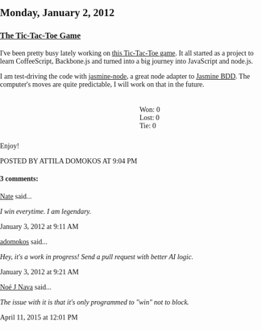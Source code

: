 
## Monday, January 2, 2012

### [The Tic-Tac-Toe Game](http://www.adomokos.com/2012/01/tic-tac-toe-game.html)

I've been pretty busy lately working on [this Tic-Tac-Toe game](https://github.com/adomokos/TicTacToe-Game). It all started as a project to learn CoffeeScript, Backbone.js and turned into a big journey into JavaScript and node.js.

I am test-driving the code with [jasmine-node](https://github.com/mhevery/jasmine-node), a great node adapter to [Jasmine BDD](http://pivotal.github.com/jasmine/).
The computer's moves are quite predictable, I will work on that in the future.

<div id="tic-tac-toe-game"><style>html, body { /*height: 100%;*/ margin: 0; padding: 0; } body { margin: 0; padding: 0; font-family: Verdana; font-size: 14px; } table { padding-left: 20px; padding-top: 20px; line-height: normal; } td { font-size: 16px; width: 30px; height: 30px; margin: 1px; background-color: Silver; text-align: center; vertical-align: middle; padding-top: 4px; } #container { /*overflow: hidden;*/ width: 250px; margin: 0 auto; } #game_board { float: left; width: 120px; } #results { float: right; width: 100px; padding-top: 20px; } #footer { clear: both; text-align: left; } #result { padding-top: 10px; margin-left: 20px; /*float: left;*/ } .result { display: none; } .won { color: #090; } .lost { color: #900; } .tie { color: #00C; } #restart_container { display: none; padding-top: 5px; padding-left: 20px; } #restart_container a:link, a:visited, a:active { text-decoration: none; font-style: italic; color: #686868; } #restart_container a:hover { text-decoration: none; color: #000; }</style> <script type="text/javascript">//<![CDATA[ // Underscore.js (function(){var l=this,z=l._,g={},f=Array.prototype,j=Object.prototype,i=f.slice,A=f.unshift,B=j.toString,n=j.hasOwnProperty,v=f.forEach,r=f.map,w=f.reduce,s=f.reduceRight,x=f.filter,t=f.every,y=f.some,p=f.indexOf,u=f.lastIndexOf,j=Array.isArray,q=Object.keys,a=function(a){return new m(a)};"undefined"!==typeof module&&module.exports?(module.exports=a,a._=a):l._=a;a.VERSION="1.1.4";var b=a.each=a.forEach=function(d,b,k){if(null!=d)if(v&&d.forEach===v)d.forEach(b,k);else if(a.isNumber(d.length))for(var c= 0,e=d.length;c<e&&!(b.call(k,d[c],c,d)===g);c++);else for(c in d)if(n.call(d,c)&&b.call(k,d[c],c,d)===g)break};a.map=function(a,o,c){var h=[];if(null==a)return h;if(r&&a.map===r)return a.map(o,c);b(a,function(a,d,b){h[h.length]=o.call(c,a,d,b)});return h};a.reduce=a.foldl=a.inject=function(d,o,c,h){var e=void 0!==c;null==d&&(d=[]);if(w&&d.reduce===w)return h&&(o=a.bind(o,h)),e?d.reduce(o,c):d.reduce(o);b(d,function(a,d,b){!e&&0===d?(c=a,e=!0):c=o.call(h,c,a,d,b)});if(!e)throw new TypeError("Reduce of empty array with no initial value"); return c};a.reduceRight=a.foldr=function(d,b,c,h){null==d&&(d=[]);if(s&&d.reduceRight===s)return h&&(b=a.bind(b,h)),void 0!==c?d.reduceRight(b,c):d.reduceRight(b);d=(a.isArray(d)?d.slice():a.toArray(d)).reverse();return a.reduce(d,b,c,h)};a.find=a.detect=function(a,b,k){var h;c(a,function(a,d,c){if(b.call(k,a,d,c))return h=a,!0});return h};a.filter=a.select=function(a,c,k){var h=[];if(null==a)return h;if(x&&a.filter===x)return a.filter(c,k);b(a,function(a,d,b){c.call(k,a,d,b)&&(h[h.length]=a)});return h}; a.reject=function(a,c,k){var h=[];if(null==a)return h;b(a,function(a,d,b){c.call(k,a,d,b)||(h[h.length]=a)});return h};a.every=a.all=function(d,c,k){var c=c||a.identity,h=!0;if(null==d)return h;if(t&&d.every===t)return d.every(c,k);b(d,function(a,d,b){if(!(h=h&&c.call(k,a,d,b)))return g});return h};var c=a.some=a.any=function(d,c,k){var c=c||a.identity,h=!1;if(null==d)return h;if(y&&d.some===y)return d.some(c,k);b(d,function(a,d,b){if(h=c.call(k,a,d,b))return g});return h};a.include=a.contains=function(a, b){var k=!1;if(null==a)return k;if(p&&a.indexOf===p)return-1!=a.indexOf(b);c(a,function(a){if(k=a===b)return!0});return k};a.invoke=function(d,b){var c=i.call(arguments,2);return a.map(d,function(a){return(b?a[b]:a).apply(a,c)})};a.pluck=function(d,b){return a.map(d,function(a){return a[b]})};a.max=function(d,c,k){if(!c&&a.isArray(d))return Math.max.apply(Math,d);var h={computed:-Infinity};b(d,function(a,d,b){d=c?c.call(k,a,d,b):a;d>=h.computed&&(h={value:a,computed:d})});return h.value};a.min=function(d, c,k){if(!c&&a.isArray(d))return Math.min.apply(Math,d);var h={computed:Infinity};b(d,function(a,d,b){d=c?c.call(k,a,d,b):a;d<h.computed&&(h={value:a,computed:d})});return h.value};a.sortBy=function(d,b,c){return a.pluck(a.map(d,function(a,d,e){return{value:a,criteria:b.call(c,a,d,e)}}).sort(function(a,d){var b=a.criteria,c=d.criteria;return b<c?-1:b>c?1:0}),"value")};a.sortedIndex=function(d,b,c){for(var c=c||a.identity,e=0,f=d.length;e<f;){var g=e+f>>1;c(d[g])<c(b)?e=g+1:f=g}return e};a.toArray= function(d){return!d?[]:d.toArray?d.toArray():a.isArray(d)?d:a.isArguments(d)?i.call(d):a.values(d)};a.size=function(d){return a.toArray(d).length};a.first=a.head=function(a,b,c){return b&&!c?i.call(a,0,b):a[0]};a.rest=a.tail=function(d,b,c){return i.call(d,a.isUndefined(b)||c?1:b)};a.last=function(a){return a[a.length-1]};a.compact=function(d){return a.filter(d,function(a){return!!a})};a.flatten=function(d){return a.reduce(d,function(d,b){if(a.isArray(b))return d.concat(a.flatten(b));d[d.length]= b;return d},[])};a.without=function(d){var b=i.call(arguments,1);return a.filter(d,function(d){return!a.include(b,d)})};a.uniq=a.unique=function(d,b){return a.reduce(d,function(d,c,e){if(0==e||(!0===b?a.last(d)!=c:!a.include(d,c)))d[d.length]=c;return d},[])};a.intersect=function(d){var b=i.call(arguments,1);return a.filter(a.uniq(d),function(d){return a.every(b,function(b){return 0<=a.indexOf(b,d)})})};a.zip=function(){for(var d=i.call(arguments),b=a.max(a.pluck(d,"length")),c=Array(b),e=0;e<b;e++)c[e]= a.pluck(d,""+e);return c};a.indexOf=function(d,b,c){if(null==d)return-1;if(c)return c=a.sortedIndex(d,b),d[c]===b?c:-1;if(p&&d.indexOf===p)return d.indexOf(b);for(var c=0,e=d.length;c<e;c++)if(d[c]===b)return c;return-1};a.lastIndexOf=function(a,b){if(null==a)return-1;if(u&&a.lastIndexOf===u)return a.lastIndexOf(b);for(var c=a.length;c--;)if(a[c]===b)return c;return-1};a.range=function(a,b,c){for(var e=i.call(arguments),f=1>=e.length,a=f?0:e[0],b=f?e[0]:e[1],c=e[2]||1,e=Math.max(Math.ceil((b-a)/c), 0),f=0,g=Array(e);f<e;)g[f++]=a,a+=c;return g};a.bind=function(a,b){var c=i.call(arguments,2);return function(){return a.apply(b||{},c.concat(i.call(arguments)))}};a.bindAll=function(d){var c=i.call(arguments,1);0==c.length&&(c=a.functions(d));b(c,function(b){d[b]=a.bind(d[b],d)});return d};a.memoize=function(b,c){var e={},c=c||a.identity;return function(){var a=c.apply(this,arguments);return a in e?e[a]:e[a]=b.apply(this,arguments)}};a.delay=function(a,b){var c=i.call(arguments,2);return setTimeout(function(){return a.apply(a, c)},b)};a.defer=function(b){return a.delay.apply(a,[b,1].concat(i.call(arguments,1)))};var e=function(a,b,c){var e;return function(){var f=this,g=arguments,m=function(){e=null;a.apply(f,g)};c&&clearTimeout(e);if(c||!e)e=setTimeout(m,b)}};a.throttle=function(a,b){return e(a,b,!1)};a.debounce=function(a,b){return e(a,b,!0)};a.wrap=function(a,b){return function(){var c=[a].concat(i.call(arguments));return b.apply(this,c)}};a.compose=function(){var a=i.call(arguments);return function(){for(var b=i.call(arguments), c=a.length-1;0<=c;c--)b=[a[c].apply(this,b)];return b[0]}};a.keys=q||function(b){if(a.isArray(b))return a.range(0,b.length);var c=[],e;for(e in b)n.call(b,e)&&(c[c.length]=e);return c};a.values=function(b){return a.map(b,a.identity)};a.functions=a.methods=function(b){return a.filter(a.keys(b),function(c){return a.isFunction(b[c])}).sort()};a.extend=function(a){b(i.call(arguments,1),function(b){for(var c in b)a[c]=b[c]});return a};a.clone=function(b){return a.isArray(b)?b.slice():a.extend({},b)};a.tap= function(a,b){b(a);return a};a.isEqual=function(b,c){if(b===c)return!0;var e=typeof b;if(e!=typeof c)return!1;if(b==c)return!0;if(!b&&c||b&&!c)return!1;if(b._chain)b=b._wrapped;if(c._chain)c=c._wrapped;if(b.isEqual)return b.isEqual(c);if(a.isDate(b)&&a.isDate(c))return b.getTime()===c.getTime();if(a.isNaN(b)&&a.isNaN(c))return!1;if(a.isRegExp(b)&&a.isRegExp(c))return b.source===c.source&&b.global===c.global&&b.ignoreCase===c.ignoreCase&&b.multiline===c.multiline;if("object"!==e)return!1;if(b.length&& b.length!==c.length)return!1;var e=a.keys(b),f=a.keys(c);if(e.length!=f.length)return!1;for(var g in b)if(!(g in c)||!a.isEqual(b[g],c[g]))return!1;return!0};a.isEmpty=function(b){if(a.isArray(b)||a.isString(b))return 0===b.length;for(var c in b)if(n.call(b,c))return!1;return!0};a.isElement=function(a){return!!(a&&1==a.nodeType)};a.isArray=j||function(a){return"[object Array]"===B.call(a)};a.isArguments=function(a){return!(!a||!n.call(a,"callee"))};a.isFunction=function(a){return!(!a||!a.constructor|| !a.call||!a.apply)};a.isString=function(a){return!!(""===a||a&&a.charCodeAt&&a.substr)};a.isNumber=function(a){return!!(0===a||a&&a.toExponential&&a.toFixed)};a.isNaN=function(a){return a!==a};a.isBoolean=function(a){return!0===a||!1===a};a.isDate=function(a){return!(!a||!a.getTimezoneOffset||!a.setUTCFullYear)};a.isRegExp=function(a){return!(!a||!a.test||!a.exec||!(a.ignoreCase||!1===a.ignoreCase))};a.isNull=function(a){return null===a};a.isUndefined=function(a){return void 0===a};a.noConflict=function(){l._= z;return this};a.identity=function(a){return a};a.times=function(a,b,c){for(var e=0;e<a;e++)b.call(c,e)};a.mixin=function(c){b(a.functions(c),function(b){D(b,a[b]=c[b])})};var E=0;a.uniqueId=function(a){var b=E++;return a?a+b:b};a.templateSettings={evaluate:/<%([\s\S]+?)%>/g,interpolate:/<%=([\s\S]+?)%>/g};a.template=function(b,c){var e=a.templateSettings,e="var __p=[],print=function(){__p.push.apply(__p,arguments);};with(obj||{}){__p.push('"+b.replace(/\\/g,"\\\\").replace(/'/g,"\\'").replace(e.interpolate, function(a,b){return"',"+b.replace(/\\'/g,"'")+",'"}).replace(e.evaluate||null,function(a,b){return"');"+b.replace(/\\'/g,"'").replace(/[\r\n\t]/g," ")+"__p.push('"}).replace(/\r/g,"\\r").replace(/\n/g,"\\n").replace(/\t/g,"\\t")+"');}return __p.join('');",e=new Function("obj",e);return c?e(c):e};var m=function(a){this._wrapped=a};a.prototype=m.prototype;var C=function(b,c){return c?a(b).chain():b},D=function(b,c){m.prototype[b]=function(){var b=i.call(arguments);A.call(b,this._wrapped);return C(c.apply(a, b),this._chain)}};a.mixin(a);b("pop,push,reverse,shift,sort,splice,unshift".split(","),function(a){var b=f[a];m.prototype[a]=function(){b.apply(this._wrapped,arguments);return C(this._wrapped,this._chain)}});b(["concat","join","slice"],function(a){var b=f[a];m.prototype[a]=function(){return C(b.apply(this._wrapped,arguments),this._chain)}});m.prototype.chain=function(){this._chain=!0;return this};m.prototype.value=function(){return this._wrapped}})();(function(){var l=this,z=l.Backbone,g;g="undefined"!==typeof exports?exports:l.Backbone={};g.VERSION="0.5.1";var f=l._;if(!f&&"undefined"!==typeof require)f=require("underscore")._;var j=l.jQuery||l.Zepto;g.noConflict=function(){l.Backbone=z;return this};g.emulateHTTP=!1;g.emulateJSON=!1;g.Events={bind:function(a,b){var c=this._callbacks||(this._callbacks={});(c[a]||(c[a]=[])).push(b);return this},unbind:function(a,b){var c;if(a){if(c=this._callbacks)if(b){c=c[a];if(!c)return this;for(var e=0,f=c.length;e< f;e++)if(b===c[e]){c[e]=null;break}}else c[a]=[]}else this._callbacks={};return this},trigger:function(a){var b,c,e,f,g=2;if(!(c=this._callbacks))return this;for(;g--;)if(b=g?a:"all",b=c[b])for(var i=0,j=b.length;i<j;i++)(e=b[i])?(f=g?Array.prototype.slice.call(arguments,1):arguments,e.apply(this,f)):(b.splice(i,1),i--,j--);return this}};g.Model=function(a,b){var c;a||(a={});if(c=this.defaults)f.isFunction(c)&&(c=c()),a=f.extend({},c,a);this.attributes={};this._escapedAttributes={};this.cid=f.uniqueId("c"); this.set(a,{silent:!0});this._changed=!1;this._previousAttributes=f.clone(this.attributes);if(b&&b.collection)this.collection=b.collection;this.initialize(a,b)};f.extend(g.Model.prototype,g.Events,{_previousAttributes:null,_changed:!1,idAttribute:"id",initialize:function(){},toJSON:function(){return f.clone(this.attributes)},get:function(a){return this.attributes[a]},escape:function(a){var b;if(b=this._escapedAttributes[a])return b;b=this.attributes[a];return this._escapedAttributes[a]=(null==b?"": ""+b).replace(/&(?!\w+;|#\d+;|#x[\da-f]+;)/gi,"&amp;").replace(/</g,"&lt;").replace(/>/g,"&gt;").replace(/"/g,"&quot;").replace(/'/g,"&#x27").replace(/\//g,"&#x2F;")},has:function(a){return null!=this.attributes[a]},set:function(a,b){b||(b={});if(!a)return this;if(a.attributes)a=a.attributes;var c=this.attributes,e=this._escapedAttributes;if(!b.silent&&this.validate&&!this._performValidation(a,b))return!1;if(this.idAttribute in a)this.id=a[this.idAttribute];var g=this._changing;this._changing=!0; for(var i in a){var j=a[i];if(!f.isEqual(c[i],j))c[i]=j,delete e[i],this._changed=!0,b.silent||this.trigger("change:"+i,this,j,b)}!g&&!b.silent&&this._changed&&this.change(b);this._changing=!1;return this},unset:function(a,b){if(!(a in this.attributes))return this;b||(b={});var c={};c[a]=void 0;if(!b.silent&&this.validate&&!this._performValidation(c,b))return!1;delete this.attributes[a];delete this._escapedAttributes[a];a==this.idAttribute&&delete this.id;this._changed=!0;b.silent||(this.trigger("change:"+ a,this,void 0,b),this.change(b));return this},clear:function(a){a||(a={});var b,c=this.attributes,e={};for(b in c)e[b]=void 0;if(!a.silent&&this.validate&&!this._performValidation(e,a))return!1;this.attributes={};this._escapedAttributes={};this._changed=!0;if(!a.silent){for(b in c)this.trigger("change:"+b,this,void 0,a);this.change(a)}return this},fetch:function(a){a||(a={});var b=this,c=a.success;a.success=function(e,f,g){if(!b.set(b.parse(e,g),a))return!1;c&&c(b,e)};a.error=q(a.error,b,a);return(this.sync|| g.sync).call(this,"read",this,a)},save:function(a,b){b||(b={});if(a&&!this.set(a,b))return!1;var c=this,e=b.success;b.success=function(a,f,g){if(!c.set(c.parse(a,g),b))return!1;e&&e(c,a,g)};b.error=q(b.error,c,b);var f=this.isNew()?"create":"update";return(this.sync||g.sync).call(this,f,this,b)},destroy:function(a){a||(a={});if(this.isNew())return this.trigger("destroy",this,this.collection,a);var b=this,c=a.success;a.success=function(e){b.trigger("destroy",b,b.collection,a);c&&c(b,e)};a.error=q(a.error, b,a);return(this.sync||g.sync).call(this,"delete",this,a)},url:function(){var a=p(this.collection)||this.urlRoot||u();return this.isNew()?a:a+("/"==a.charAt(a.length-1)?"":"/")+encodeURIComponent(this.id)},parse:function(a){return a},clone:function(){return new this.constructor(this)},isNew:function(){return null==this.id},change:function(a){this.trigger("change",this,a);this._previousAttributes=f.clone(this.attributes);this._changed=!1},hasChanged:function(a){return a?this._previousAttributes[a]!= this.attributes[a]:this._changed},changedAttributes:function(a){a||(a=this.attributes);var b=this._previousAttributes,c=!1,e;for(e in a)f.isEqual(b[e],a[e])||(c=c||{},c[e]=a[e]);return c},previous:function(a){return!a||!this._previousAttributes?null:this._previousAttributes[a]},previousAttributes:function(){return f.clone(this._previousAttributes)},_performValidation:function(a,b){var c=this.validate(a);return c?(b.error?b.error(this,c,b):this.trigger("error",this,c,b),!1):!0}});g.Collection=function(a, b){b||(b={});if(b.comparator)this.comparator=b.comparator;f.bindAll(this,"_onModelEvent","_removeReference");this._reset();a&&this.reset(a,{silent:!0});this.initialize.apply(this,arguments)};f.extend(g.Collection.prototype,g.Events,{model:g.Model,initialize:function(){},toJSON:function(){return this.map(function(a){return a.toJSON()})},add:function(a,b){if(f.isArray(a))for(var c=0,e=a.length;c<e;c++)this._add(a[c],b);else this._add(a,b);return this},remove:function(a,b){if(f.isArray(a))for(var c= 0,e=a.length;c<e;c++)this._remove(a[c],b);else this._remove(a,b);return this},get:function(a){return null==a?null:this._byId[null!=a.id?a.id:a]},getByCid:function(a){return a&&this._byCid[a.cid||a]},at:function(a){return this.models[a]},sort:function(a){a||(a={});if(!this.comparator)throw Error("Cannot sort a set without a comparator");this.models=this.sortBy(this.comparator);a.silent||this.trigger("reset",this,a);return this},pluck:function(a){return f.map(this.models,function(b){return b.get(a)})}, reset:function(a,b){a||(a=[]);b||(b={});this.each(this._removeReference);this._reset();this.add(a,{silent:!0});b.silent||this.trigger("reset",this,b);return this},fetch:function(a){a||(a={});var b=this,c=a.success;a.success=function(e,f,g){b[a.add?"add":"reset"](b.parse(e,g),a);c&&c(b,e)};a.error=q(a.error,b,a);return(this.sync||g.sync).call(this,"read",this,a)},create:function(a,b){var c=this;b||(b={});a=this._prepareModel(a,b);if(!a)return!1;var e=b.success;b.success=function(a,f,g){c.add(a,b); e&&e(a,f,g)};a.save(null,b);return a},parse:function(a){return a},chain:function(){return f(this.models).chain()},_reset:function(){this.length=0;this.models=[];this._byId={};this._byCid={}},_prepareModel:function(a,b){if(a instanceof g.Model){if(!a.collection)a.collection=this}else{var c=a,a=new this.model(c,{collection:this});a.validate&&!a._performValidation(c,b)&&(a=!1)}return a},_add:function(a,b){b||(b={});a=this._prepareModel(a,b);if(!a)return!1;var c=this.getByCid(a)||this.get(a);if(c)throw Error(["Can't add the same model to a set twice", c.id]);this._byId[a.id]=a;this._byCid[a.cid]=a;this.models.splice(null!=b.at?b.at:this.comparator?this.sortedIndex(a,this.comparator):this.length,0,a);a.bind("all",this._onModelEvent);this.length++;b.silent||a.trigger("add",a,this,b);return a},_remove:function(a,b){b||(b={});a=this.getByCid(a)||this.get(a);if(!a)return null;delete this._byId[a.id];delete this._byCid[a.cid];this.models.splice(this.indexOf(a),1);this.length--;b.silent||a.trigger("remove",a,this,b);this._removeReference(a);return a}, _removeReference:function(a){this==a.collection&&delete a.collection;a.unbind("all",this._onModelEvent)},_onModelEvent:function(a,b,c,e){("add"==a||"remove"==a)&&c!=this||("destroy"==a&&this._remove(b,e),b&&a==="change:"+b.idAttribute&&(delete this._byId[b.previous(b.idAttribute)],this._byId[b.id]=b),this.trigger.apply(this,arguments))}});f.each("forEach,each,map,reduce,reduceRight,find,detect,filter,select,reject,every,all,some,any,include,contains,invoke,max,min,sortBy,sortedIndex,toArray,size,first,rest,last,without,indexOf,lastIndexOf,isEmpty".split(","), function(a){g.Collection.prototype[a]=function(){return f[a].apply(f,[this.models].concat(f.toArray(arguments)))}});g.Router=function(a){a||(a={});if(a.routes)this.routes=a.routes;this._bindRoutes();this.initialize.apply(this,arguments)};var i=/:([\w\d]+)/g,A=/\*([\w\d]+)/g,B=/[-[\]{}()+?.,\\^$|#\s]/g;f.extend(g.Router.prototype,g.Events,{initialize:function(){},route:function(a,b,c){g.history||(g.history=new g.History);f.isRegExp(a)||(a=this._routeToRegExp(a));g.history.route(a,f.bind(function(e){e= this._extractParameters(a,e);c.apply(this,e);this.trigger.apply(this,["route:"+b].concat(e))},this))},navigate:function(a,b){g.history.navigate(a,b)},_bindRoutes:function(){if(this.routes){var a=[],b;for(b in this.routes)a.unshift([b,this.routes[b]]);b=0;for(var c=a.length;b<c;b++)this.route(a[b][0],a[b][1],this[a[b][1]])}},_routeToRegExp:function(a){a=a.replace(B,"\\><").replace(i,"([^/]*)").replace(A,"(.*?)");return RegExp("^"+a+"$")},_extractParameters:function(a,b){return a.exec(b).slice(1)}}); g.History=function(){this.handlers=[];f.bindAll(this,"checkUrl")};var n=/^#*/,v=/msie [\w.]+/,r=!1;f.extend(g.History.prototype,{interval:50,getFragment:function(a,b){if(null==a)if(this._hasPushState||b){var a=window.location.pathname,c=window.location.search;c&&(a+=c);0==a.indexOf(this.options.root)&&(a=a.substr(this.options.root.length))}else a=window.location.hash;return a.replace(n,"")},start:function(a){if(r)throw Error("Backbone.history has already been started");this.options=f.extend({},{root:"/"}, this.options,a);this._wantsPushState=!!this.options.pushState;this._hasPushState=!(!this.options.pushState||!window.history||!window.history.pushState);var a=this.getFragment(),b=document.documentMode;if(b=v.exec(navigator.userAgent.toLowerCase())&&(!b||7>=b))this.iframe=j('<iframe src="javascript:0" tabindex="-1" />').hide().appendTo("body")[0].contentWindow,this.navigate(a);this._hasPushState?j(window).bind("popstate",this.checkUrl):"onhashchange"in window&&!b?j(window).bind("hashchange",this.checkUrl): setInterval(this.checkUrl,this.interval);this.fragment=a;r=!0;a=window.location;b=a.pathname==this.options.root;if(this._wantsPushState&&!this._hasPushState&&!b)this.fragment=this.getFragment(null,!0),window.location.replace(this.options.root+"#"+this.fragment);else if(this._wantsPushState&&this._hasPushState&&b&&a.hash)this.fragment=a.hash.replace(n,""),window.history.replaceState({},document.title,a.protocol+"//"+a.host+this.options.root+this.fragment);return this.loadUrl()},route:function(a,b){this.handlers.unshift({route:a, callback:b})},checkUrl:function(){var a=this.getFragment();a==this.fragment&&this.iframe&&(a=this.getFragment(this.iframe.location.hash));if(a==this.fragment||a==decodeURIComponent(this.fragment))return!1;this.iframe&&this.navigate(a);this.loadUrl()||this.loadUrl(window.location.hash)},loadUrl:function(a){var b=this.fragment=this.getFragment(a);return f.any(this.handlers,function(a){if(a.route.test(b))return a.callback(b),!0})},navigate:function(a,b){var c=(a||"").replace(n,"");if(!(this.fragment== c||this.fragment==decodeURIComponent(c))){if(this._hasPushState){var e=window.location;0!=c.indexOf(this.options.root)&&(c=this.options.root+c);this.fragment=c;window.history.pushState({},document.title,e.protocol+"//"+e.host+c)}else if(window.location.hash=this.fragment=c,this.iframe&&c!=this.getFragment(this.iframe.location.hash))this.iframe.document.open().close(),this.iframe.location.hash=c;b&&this.loadUrl(a)}}});g.View=function(a){this.cid=f.uniqueId("view");this._configure(a||{});this._ensureElement(); this.delegateEvents();this.initialize.apply(this,arguments)};var w=/^(\S+)\s*(.*)$/,s="model,collection,el,id,attributes,className,tagName".split(",");f.extend(g.View.prototype,g.Events,{tagName:"div",$:function(a){return j(a,this.el)},initialize:function(){},render:function(){return this},remove:function(){j(this.el).remove();return this},make:function(a,b,c){a=document.createElement(a);b&&j(a).attr(b);c&&j(a).html(c);return a},delegateEvents:function(a){if(a||(a=this.events)){j(this.el).unbind(".delegateEvents"+ this.cid);for(var b in a){var c=this[a[b]];if(!c)throw Error('Event "'+a[b]+'" does not exist');var e=b.match(w),g=e[1],e=e[2],c=f.bind(c,this),g=g+(".delegateEvents"+this.cid);""===e?j(this.el).bind(g,c):j(this.el).delegate(e,g,c)}}},_configure:function(a){this.options&&(a=f.extend({},this.options,a));for(var b=0,c=s.length;b<c;b++){var e=s[b];a[e]&&(this[e]=a[e])}this.options=a},_ensureElement:function(){if(this.el){if(f.isString(this.el))this.el=j(this.el).get(0)}else{var a=this.attributes||{}; if(this.id)a.id=this.id;if(this.className)a["class"]=this.className;this.el=this.make(this.tagName,a)}}});g.Model.extend=g.Collection.extend=g.Router.extend=g.View.extend=function(a,b){var c=y(this,a,b);c.extend=this.extend;return c};var x={create:"POST",update:"PUT","delete":"DELETE",read:"GET"};g.sync=function(a,b,c){var e=x[a],c=f.extend({type:e,dataType:"json",processData:!1},c);if(!c.url)c.url=p(b)||u();if(!c.data&&b&&("create"==a||"update"==a))c.contentType="application/json",c.data=JSON.stringify(b.toJSON()); if(g.emulateJSON)c.contentType="application/x-www-form-urlencoded",c.processData=!0,c.data=c.data?{model:c.data}:{};if(g.emulateHTTP&&("PUT"===e||"DELETE"===e)){if(g.emulateJSON)c.data._method=e;c.type="POST";c.beforeSend=function(a){a.setRequestHeader("X-HTTP-Method-Override",e)}}return j.ajax(c)};var t=function(){},y=function(a,b,c){var e;e=b&&b.hasOwnProperty("constructor")?b.constructor:function(){return a.apply(this,arguments)};f.extend(e,a);t.prototype=a.prototype;e.prototype=new t;b&&f.extend(e.prototype, b);c&&f.extend(e,c);e.prototype.constructor=e;e.__super__=a.prototype;return e},p=function(a){return!a||!a.url?null:f.isFunction(a.url)?a.url():a.url},u=function(){throw Error('A "url" property or function must be specified');},q=function(a,b,c){return function(e){a?a(b,e,c):b.trigger("error",b,e,c)}}}).call(this); // Backbone.js (function(){var h=this,p=h.Backbone,e;e="undefined"!==typeof exports?exports:h.Backbone={};e.VERSION="0.5.1";var f=h._;if(!f&&"undefined"!==typeof require)f=require("underscore")._;var g=h.jQuery||h.Zepto;e.noConflict=function(){h.Backbone=p;return this};e.emulateHTTP=!1;e.emulateJSON=!1;e.Events={bind:function(a,b){var c=this._callbacks||(this._callbacks={});(c[a]||(c[a]=[])).push(b);return this},unbind:function(a,b){var c;if(a){if(c=this._callbacks)if(b){c=c[a];if(!c)return this;for(var d=0,e=c.length;d< e;d++)if(b===c[d]){c[d]=null;break}}else c[a]=[]}else this._callbacks={};return this},trigger:function(a){var b,c,d,e,f=2;if(!(c=this._callbacks))return this;for(;f--;)if(b=f?a:"all",b=c[b])for(var g=0,h=b.length;g<h;g++)(d=b[g])?(e=f?Array.prototype.slice.call(arguments,1):arguments,d.apply(this,e)):(b.splice(g,1),g--,h--);return this}};e.Model=function(a,b){var c;a||(a={});if(c=this.defaults)f.isFunction(c)&&(c=c()),a=f.extend({},c,a);this.attributes={};this._escapedAttributes={};this.cid=f.uniqueId("c"); this.set(a,{silent:!0});this._changed=!1;this._previousAttributes=f.clone(this.attributes);if(b&&b.collection)this.collection=b.collection;this.initialize(a,b)};f.extend(e.Model.prototype,e.Events,{_previousAttributes:null,_changed:!1,idAttribute:"id",initialize:function(){},toJSON:function(){return f.clone(this.attributes)},get:function(a){return this.attributes[a]},escape:function(a){var b;if(b=this._escapedAttributes[a])return b;b=this.attributes[a];return this._escapedAttributes[a]=(null==b?"": ""+b).replace(/&(?!\w+;|#\d+;|#x[\da-f]+;)/gi,"&amp;").replace(/</g,"&lt;").replace(/>/g,"&gt;").replace(/"/g,"&quot;").replace(/'/g,"&#x27").replace(/\//g,"&#x2F;")},has:function(a){return null!=this.attributes[a]},set:function(a,b){b||(b={});if(!a)return this;if(a.attributes)a=a.attributes;var c=this.attributes,d=this._escapedAttributes;if(!b.silent&&this.validate&&!this._performValidation(a,b))return!1;if(this.idAttribute in a)this.id=a[this.idAttribute];var e=this._changing;this._changing=!0; for(var g in a){var h=a[g];if(!f.isEqual(c[g],h))c[g]=h,delete d[g],this._changed=!0,b.silent||this.trigger("change:"+g,this,h,b)}!e&&!b.silent&&this._changed&&this.change(b);this._changing=!1;return this},unset:function(a,b){if(!(a in this.attributes))return this;b||(b={});var c={};c[a]=void 0;if(!b.silent&&this.validate&&!this._performValidation(c,b))return!1;delete this.attributes[a];delete this._escapedAttributes[a];a==this.idAttribute&&delete this.id;this._changed=!0;b.silent||(this.trigger("change:"+ a,this,void 0,b),this.change(b));return this},clear:function(a){a||(a={});var b,c=this.attributes,d={};for(b in c)d[b]=void 0;if(!a.silent&&this.validate&&!this._performValidation(d,a))return!1;this.attributes={};this._escapedAttributes={};this._changed=!0;if(!a.silent){for(b in c)this.trigger("change:"+b,this,void 0,a);this.change(a)}return this},fetch:function(a){a||(a={});var b=this,c=a.success;a.success=function(d,e,f){if(!b.set(b.parse(d,f),a))return!1;c&&c(b,d)};a.error=i(a.error,b,a);return(this.sync|| e.sync).call(this,"read",this,a)},save:function(a,b){b||(b={});if(a&&!this.set(a,b))return!1;var c=this,d=b.success;b.success=function(a,e,f){if(!c.set(c.parse(a,f),b))return!1;d&&d(c,a,f)};b.error=i(b.error,c,b);var f=this.isNew()?"create":"update";return(this.sync||e.sync).call(this,f,this,b)},destroy:function(a){a||(a={});if(this.isNew())return this.trigger("destroy",this,this.collection,a);var b=this,c=a.success;a.success=function(d){b.trigger("destroy",b,b.collection,a);c&&c(b,d)};a.error=i(a.error, b,a);return(this.sync||e.sync).call(this,"delete",this,a)},url:function(){var a=k(this.collection)||this.urlRoot||l();return this.isNew()?a:a+("/"==a.charAt(a.length-1)?"":"/")+encodeURIComponent(this.id)},parse:function(a){return a},clone:function(){return new this.constructor(this)},isNew:function(){return null==this.id},change:function(a){this.trigger("change",this,a);this._previousAttributes=f.clone(this.attributes);this._changed=!1},hasChanged:function(a){return a?this._previousAttributes[a]!= this.attributes[a]:this._changed},changedAttributes:function(a){a||(a=this.attributes);var b=this._previousAttributes,c=!1,d;for(d in a)f.isEqual(b[d],a[d])||(c=c||{},c[d]=a[d]);return c},previous:function(a){return!a||!this._previousAttributes?null:this._previousAttributes[a]},previousAttributes:function(){return f.clone(this._previousAttributes)},_performValidation:function(a,b){var c=this.validate(a);return c?(b.error?b.error(this,c,b):this.trigger("error",this,c,b),!1):!0}});e.Collection=function(a, b){b||(b={});if(b.comparator)this.comparator=b.comparator;f.bindAll(this,"_onModelEvent","_removeReference");this._reset();a&&this.reset(a,{silent:!0});this.initialize.apply(this,arguments)};f.extend(e.Collection.prototype,e.Events,{model:e.Model,initialize:function(){},toJSON:function(){return this.map(function(a){return a.toJSON()})},add:function(a,b){if(f.isArray(a))for(var c=0,d=a.length;c<d;c++)this._add(a[c],b);else this._add(a,b);return this},remove:function(a,b){if(f.isArray(a))for(var c= 0,d=a.length;c<d;c++)this._remove(a[c],b);else this._remove(a,b);return this},get:function(a){return null==a?null:this._byId[null!=a.id?a.id:a]},getByCid:function(a){return a&&this._byCid[a.cid||a]},at:function(a){return this.models[a]},sort:function(a){a||(a={});if(!this.comparator)throw Error("Cannot sort a set without a comparator");this.models=this.sortBy(this.comparator);a.silent||this.trigger("reset",this,a);return this},pluck:function(a){return f.map(this.models,function(b){return b.get(a)})}, reset:function(a,b){a||(a=[]);b||(b={});this.each(this._removeReference);this._reset();this.add(a,{silent:!0});b.silent||this.trigger("reset",this,b);return this},fetch:function(a){a||(a={});var b=this,c=a.success;a.success=function(d,f,e){b[a.add?"add":"reset"](b.parse(d,e),a);c&&c(b,d)};a.error=i(a.error,b,a);return(this.sync||e.sync).call(this,"read",this,a)},create:function(a,b){var c=this;b||(b={});a=this._prepareModel(a,b);if(!a)return!1;var d=b.success;b.success=function(a,e,f){c.add(a,b); d&&d(a,e,f)};a.save(null,b);return a},parse:function(a){return a},chain:function(){return f(this.models).chain()},_reset:function(){this.length=0;this.models=[];this._byId={};this._byCid={}},_prepareModel:function(a,b){if(a instanceof e.Model){if(!a.collection)a.collection=this}else{var c=a,a=new this.model(c,{collection:this});a.validate&&!a._performValidation(c,b)&&(a=!1)}return a},_add:function(a,b){b||(b={});a=this._prepareModel(a,b);if(!a)return!1;var c=this.getByCid(a)||this.get(a);if(c)throw Error(["Can't add the same model to a set twice", c.id]);this._byId[a.id]=a;this._byCid[a.cid]=a;this.models.splice(null!=b.at?b.at:this.comparator?this.sortedIndex(a,this.comparator):this.length,0,a);a.bind("all",this._onModelEvent);this.length++;b.silent||a.trigger("add",a,this,b);return a},_remove:function(a,b){b||(b={});a=this.getByCid(a)||this.get(a);if(!a)return null;delete this._byId[a.id];delete this._byCid[a.cid];this.models.splice(this.indexOf(a),1);this.length--;b.silent||a.trigger("remove",a,this,b);this._removeReference(a);return a}, _removeReference:function(a){this==a.collection&&delete a.collection;a.unbind("all",this._onModelEvent)},_onModelEvent:function(a,b,c,d){("add"==a||"remove"==a)&&c!=this||("destroy"==a&&this._remove(b,d),b&&a==="change:"+b.idAttribute&&(delete this._byId[b.previous(b.idAttribute)],this._byId[b.id]=b),this.trigger.apply(this,arguments))}});f.each("forEach,each,map,reduce,reduceRight,find,detect,filter,select,reject,every,all,some,any,include,contains,invoke,max,min,sortBy,sortedIndex,toArray,size,first,rest,last,without,indexOf,lastIndexOf,isEmpty".split(","), function(a){e.Collection.prototype[a]=function(){return f[a].apply(f,[this.models].concat(f.toArray(arguments)))}});e.Router=function(a){a||(a={});if(a.routes)this.routes=a.routes;this._bindRoutes();this.initialize.apply(this,arguments)};var q=/:([\w\d]+)/g,r=/\*([\w\d]+)/g,s=/[-[\]{}()+?.,\\^$|#\s]/g;f.extend(e.Router.prototype,e.Events,{initialize:function(){},route:function(a,b,c){e.history||(e.history=new e.History);f.isRegExp(a)||(a=this._routeToRegExp(a));e.history.route(a,f.bind(function(d){d= this._extractParameters(a,d);c.apply(this,d);this.trigger.apply(this,["route:"+b].concat(d))},this))},navigate:function(a,b){e.history.navigate(a,b)},_bindRoutes:function(){if(this.routes){var a=[],b;for(b in this.routes)a.unshift([b,this.routes[b]]);b=0;for(var c=a.length;b<c;b++)this.route(a[b][0],a[b][1],this[a[b][1]])}},_routeToRegExp:function(a){a=a.replace(s,"\\><").replace(q,"([^/]*)").replace(r,"(.*?)");return RegExp("^"+a+"$")},_extractParameters:function(a,b){return a.exec(b).slice(1)}}); e.History=function(){this.handlers=[];f.bindAll(this,"checkUrl")};var j=/^#*/,t=/msie [\w.]+/,m=!1;f.extend(e.History.prototype,{interval:50,getFragment:function(a,b){if(null==a)if(this._hasPushState||b){var a=window.location.pathname,c=window.location.search;c&&(a+=c);0==a.indexOf(this.options.root)&&(a=a.substr(this.options.root.length))}else a=window.location.hash;return a.replace(j,"")},start:function(a){if(m)throw Error("Backbone.history has already been started");this.options=f.extend({},{root:"/"}, this.options,a);this._wantsPushState=!!this.options.pushState;this._hasPushState=!(!this.options.pushState||!window.history||!window.history.pushState);var a=this.getFragment(),b=document.documentMode;if(b=t.exec(navigator.userAgent.toLowerCase())&&(!b||7>=b))this.iframe=g('<iframe src="javascript:0" tabindex="-1" />').hide().appendTo("body")[0].contentWindow,this.navigate(a);this._hasPushState?g(window).bind("popstate",this.checkUrl):"onhashchange"in window&&!b?g(window).bind("hashchange",this.checkUrl): setInterval(this.checkUrl,this.interval);this.fragment=a;m=!0;a=window.location;b=a.pathname==this.options.root;if(this._wantsPushState&&!this._hasPushState&&!b)this.fragment=this.getFragment(null,!0),window.location.replace(this.options.root+"#"+this.fragment);else if(this._wantsPushState&&this._hasPushState&&b&&a.hash)this.fragment=a.hash.replace(j,""),window.history.replaceState({},document.title,a.protocol+"//"+a.host+this.options.root+this.fragment);return this.loadUrl()},route:function(a,b){this.handlers.unshift({route:a, callback:b})},checkUrl:function(){var a=this.getFragment();a==this.fragment&&this.iframe&&(a=this.getFragment(this.iframe.location.hash));if(a==this.fragment||a==decodeURIComponent(this.fragment))return!1;this.iframe&&this.navigate(a);this.loadUrl()||this.loadUrl(window.location.hash)},loadUrl:function(a){var b=this.fragment=this.getFragment(a);return f.any(this.handlers,function(a){if(a.route.test(b))return a.callback(b),!0})},navigate:function(a,b){var c=(a||"").replace(j,"");if(!(this.fragment== c||this.fragment==decodeURIComponent(c))){if(this._hasPushState){var d=window.location;0!=c.indexOf(this.options.root)&&(c=this.options.root+c);this.fragment=c;window.history.pushState({},document.title,d.protocol+"//"+d.host+c)}else if(window.location.hash=this.fragment=c,this.iframe&&c!=this.getFragment(this.iframe.location.hash))this.iframe.document.open().close(),this.iframe.location.hash=c;b&&this.loadUrl(a)}}});e.View=function(a){this.cid=f.uniqueId("view");this._configure(a||{});this._ensureElement(); this.delegateEvents();this.initialize.apply(this,arguments)};var u=/^(\S+)\s*(.*)$/,n="model,collection,el,id,attributes,className,tagName".split(",");f.extend(e.View.prototype,e.Events,{tagName:"div",$:function(a){return g(a,this.el)},initialize:function(){},render:function(){return this},remove:function(){g(this.el).remove();return this},make:function(a,b,c){a=document.createElement(a);b&&g(a).attr(b);c&&g(a).html(c);return a},delegateEvents:function(a){if(a||(a=this.events)){g(this.el).unbind(".delegateEvents"+ this.cid);for(var b in a){var c=this[a[b]];if(!c)throw Error('Event "'+a[b]+'" does not exist');var d=b.match(u),e=d[1],d=d[2],c=f.bind(c,this),e=e+(".delegateEvents"+this.cid);""===d?g(this.el).bind(e,c):g(this.el).delegate(d,e,c)}}},_configure:function(a){this.options&&(a=f.extend({},this.options,a));for(var b=0,c=n.length;b<c;b++){var d=n[b];a[d]&&(this[d]=a[d])}this.options=a},_ensureElement:function(){if(this.el){if(f.isString(this.el))this.el=g(this.el).get(0)}else{var a=this.attributes||{}; if(this.id)a.id=this.id;if(this.className)a["class"]=this.className;this.el=this.make(this.tagName,a)}}});e.Model.extend=e.Collection.extend=e.Router.extend=e.View.extend=function(a,b){var c=v(this,a,b);c.extend=this.extend;return c};var w={create:"POST",update:"PUT","delete":"DELETE",read:"GET"};e.sync=function(a,b,c){var d=w[a],c=f.extend({type:d,dataType:"json",processData:!1},c);if(!c.url)c.url=k(b)||l();if(!c.data&&b&&("create"==a||"update"==a))c.contentType="application/json",c.data=JSON.stringify(b.toJSON()); if(e.emulateJSON)c.contentType="application/x-www-form-urlencoded",c.processData=!0,c.data=c.data?{model:c.data}:{};if(e.emulateHTTP&&("PUT"===d||"DELETE"===d)){if(e.emulateJSON)c.data._method=d;c.type="POST";c.beforeSend=function(a){a.setRequestHeader("X-HTTP-Method-Override",d)}}return g.ajax(c)};var o=function(){},v=function(a,b,c){var d;d=b&&b.hasOwnProperty("constructor")?b.constructor:function(){return a.apply(this,arguments)};f.extend(d,a);o.prototype=a.prototype;d.prototype=new o;b&&f.extend(d.prototype, b);c&&f.extend(d,c);d.prototype.constructor=d;d.__super__=a.prototype;return d},k=function(a){return!a||!a.url?null:f.isFunction(a.url)?a.url():a.url},l=function(){throw Error('A "url" property or function must be specified');},i=function(a,b,c){return function(d){a?a(b,d,c):b.trigger("error",b,d,c)}}}).call(this); // Tic Tac Toe Game (function(){window.scoreBoard=function(b){return function(){function a(){}a.prototype.PERMUTATIONS=[["A_1","B_1","C_1"],["A_2","B_2","C_2"],["A_3","B_3","C_3"],["A_1","A_2","A_3"],["B_1","B_2","B_3"],["C_1","C_2","C_3"],["A_1","B_2","C_3"],["A_3","B_2","C_1"]];a.prototype.result=function(i){var c,d;c=function(b){var c,d,g,h,j;c=_.select(_.keys(i),function(a){return i[a]===b});j=a.prototype.PERMUTATIONS;for(g=0,h=j.length;g<h;g++)if(d=j[g],d=_.intersect(c,d),3===d.length)return!0;return!1};return(d= c("x"))?b.X_WINS:(d=c("o"))?b.O_WINS:9===_.keys(i).length?b.TIE:b.UNDECIDED};return a}()}}).call(this);(function(){window.aiMove=function(b){return function(){function a(){}a.prototype.next=function(a){var c,d,e,f,k,g,h;h=b.ScoreBoard.prototype.PERMUTATIONS;for(e=0,k=h.length;e<k;e++){d=h[e];for(f=0,g=d.length;f<g;f++)if(c=d[f],void 0===a[c])return a[c]="o",c}};return a}()}}).call(this); (function(){window.theApp=function(){var b;b={X_WINS:1,O_WINS:2,UNDECIDED:3,TIE:4};b.ScoreBoard=window.scoreBoard(b);b.AIMove=window.aiMove(b);b.GameBoard=Backbone.Model.extend({initialize:function(){this.moves={};return this.aiMove=new b.AIMove},result:function(){return(new b.ScoreBoard).result(this.moves)},recordMove:function(a){if(void 0!==this.moves[a])throw"Cell is already taken";this.moves[a]="x";if(this.hasGameEnded())this.trigger("gameEnded",this.scoreBoardResult);else return a=this.makeMove(), this.hasGameEnded()&&this.trigger("gameEnded",this.scoreBoardResult),a},hasGameEnded:function(){this.scoreBoardResult=this.result();return this.scoreBoardResult===b.UNDECIDED?!1:!0},makeMove:function(){return this.aiMove.next(this.moves)},clearMoves:function(){var a,b,c,d,e;a=_.keys(this.moves);e=[];for(c=0,d=a.length;c<d;c++)b=a[c],e.push(delete this.moves[b]);return e}});b.GameView=Backbone.View.extend({el:$("#container"),events:{"click #restart":"onRestart",click:"clicked"},initialize:function(){this.board= new b.GameBoard;this.board.bind("gameEnded",_.bind(this.onGameEnded,this));this.disabled=!1;return this.counts={won:0,lost:0,tie:0}},clicked:function(a){var b;if(this.disabled)return!1;if(!a.target.id.match(/A|B|C_1|2|3/))return!1;try{return b=this.board.recordMove(a.target.id),$(a.target).text("x"),$("#"+b).text("o")}catch(c){return console.log(c)}},onRestart:function(){this.disabled=!1;var a,b,c,d,e,f;f=["A","B","C"];for(d=0,e=f.length;d<e;d++){b=f[d];for(c=1;3>=c;c++)a="#"+b+"_"+c,$(a).text("")}this.board.clearMoves(); $("#restart_container").hide();$("#won").hide();$("#lost").hide();$("#tie").hide();return!1},onGameEnded:function(a){this.disabled=!0;$("#restart_container").show();switch(a){case b.X_WINS:return this.counts.won++,this._updateUIWith("won");case b.O_WINS:return this.counts.lost++,this._updateUIWith("lost");default:return this.counts.tie++,this._updateUIWith("tie")}},_updateUIWith:function(a){$("#"+a).show();return this.el.find("span[id='"+a+"_count']").text(this.counts[a])},wonCount:function(){return this.counts.won}, lostCount:function(){return this.counts.lost},tieCount:function(){return this.counts.tie}});return b}}).call(this); //]]></script> <script type="text/javascript">initializeApp = function() { var gameView; window.App = window.theApp(); return gameView = new window.App.GameView(); }; $(document).ready(initializeApp);</script>  

<div id="container">

<div id="game_board">

<table id="game_board_table"></table>

</div>

<div id="results">

<div>Won: <span id="won_count">0</span></div>

<div>Lost: <span id="lost_count">0</span></div>

<div>Tie: <span id="tie_count">0</span></div>

</div>

<div id="footer">

<div id="result">

<div class="result won" id="won">You won!</div>

<div class="result lost" id="lost">The computer won... :-(</div>

<div class="result tie" id="tie">Tie!!!</div>

</div>

<div id="restart_container">[New Game](#)</div>

</div>

</div>

</div>

Enjoy!


POSTED BY ATTILA DOMOKOS AT 9:04 PM

#### 3 comments:

[Nate](https://www.blogger.com/profile/08761582051547496633) said...

_I win everytime. I am legendary._

January 3, 2012 at 9:11 AM

[adomokos](https://www.blogger.com/profile/09067995287578229487) said...

_Hey, it's a work in progress! Send a pull request with better AI logic._

January 3, 2012 at 9:21 AM

[Noé J Nava](https://www.blogger.com/profile/15016211034169794768) said...

_The issue with it is that it's only programmed to "win" not to block._

April 11, 2015 at 12:01 PM
